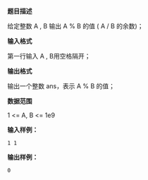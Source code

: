 **题目描述**

给定整数 A , B 输出 A % B 的值 ( A / B 的余数)；

**输入格式**

第一行输入 A , B用空格隔开；

**输出格式**

输出一个整数 ans，表示 A % B 的值；

**数据范围**

1 <= A, B <= 1e9

**输入样例：**

```
1 1
```

**输出样例：**

```
0
```

